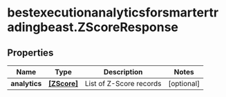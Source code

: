 # bestexecutionanalyticsforsmartertradingbeast.ZScoreResponse

## Properties

Name | Type | Description | Notes
------------ | ------------- | ------------- | -------------
**analytics** | [**[ZScore]**](ZScore.md) | List of Z-Score records | [optional] 


